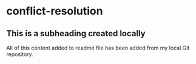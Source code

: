 # conflict-resolution

## This is a subheading created locally

All of this content added to readme file has been added from my local Git repository.